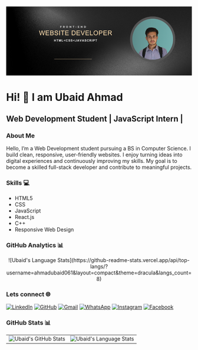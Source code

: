 ![Ubaid Ahmad Banner](cover.png)

# Hi! 👋 I am Ubaid Ahmad 
## Web Development Student | JavaScript Intern |


### About Me 
Hello, I’m a Web Development student pursuing a BS in Computer Science. I build clean, responsive, user-friendly websites.
I enjoy turning ideas into digital experiences and continuously improving my skills. My goal is to become a skilled full-stack developer and contribute to meaningful projects.

### Skills 💻
-  HTML5
-  CSS
-  JavaScript
-  React.js
-  C++
-  Responsive Web Design

### GitHub Analytics 📊
<div align="center">
![Ubaid's Language Stats](https://github-readme-stats.vercel.app/api/top-langs/?username=ahmadubaid061&layout=compact&theme=dracula&langs_count=8)
</div>

### Lets connect 🌐
 [![LinkedIn](https://img.shields.io/badge/-LinkedIn-0A66C2?style=for-the-badge&logo=linkedin&logoColor=white)](https://www.linkedin.com/in/ahmad-ubaid061)
 [![GitHub](https://img.shields.io/badge/-GitHub-181717?style=for-the-badge&logo=github&logoColor=white)](https://github.com/ahmadubaid061)
 [![Gmail](https://img.shields.io/badge/-Gmail-D14836?style=for-the-badge&logo=gmail&logoColor=white)](mailto:ahmadubaidedu@gmail.com)
[![WhatsApp](https://img.shields.io/badge/-WhatsApp-25D366?style=for-the-badge&logo=whatsapp&logoColor=white)](https://wa.me/923428994095)
[![Instagram](https://img.shields.io/badge/-Instagram-E1306C?style=for-the-badge&logo=instagram&logoColor=white)](https://www.instagram.com/ahmadubaid061/)
[![Facebook](https://img.shields.io/badge/-Facebook-1877F2?style=for-the-badge&logo=facebook&logoColor=white)](https://web.facebook.com/profile.php?id=10005843419655)

### GitHub Stats 📊
|                     |                     |
|---------------------|---------------------|
| <center>![Ubaid's GitHub Stats](https://github-readme-stats.vercel.app/api?username=ahmadubaid061&show_icons=true&theme=dracula)</center> | <center>![Ubaid's Language Stats](https://github-readme-stats.vercel.app/api/top-langs/?username=ahmadubaid061&layout=compact&theme=dracula&langs_count=8)</center> |
